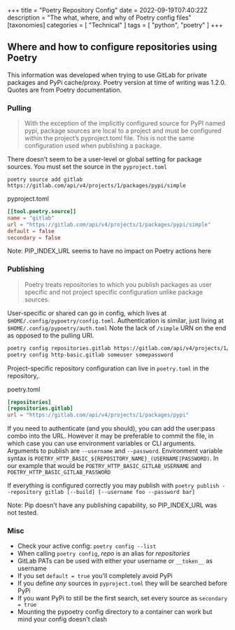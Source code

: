 +++
title = "Poetry Repository Config"
date = 2022-09-19T07:40:22Z
description = "The what, where, and why of Poetry config files"
[taxonomies]
categories = [ "Technical" ]
tags = [ "python", "poetry" ]
+++

## Where and how to configure repositories using Poetry

This information was developed when trying to use GitLab for private packages and PyPi cache/proxy. Poetry version at time of writing was 1.2.0. Quotes are from Poetry documentation.

### Pulling

> With the exception of the implicitly configured source for PyPI named pypi, package sources are local to a project and must be configured within the project’s pyproject.toml file. This is not the same configuration used when publishing a package.

There doesn't seem to be a user-level or global setting for package sources. You must set the source in the `pyproject.toml`

`poetry source add gitlab https://gitlab.com/api/v4/projects/1/packages/pypi/simple`

pyproject.toml

```TOML
[[tool.poetry.source]]
name = "gitlab"
url = "https://gitlab.com/api/v4/projects/1/packages/pypi/simple"
default = false
secondary = false
```

Note: PIP_INDEX_URL seems to have no impact on Poetry actions here

### Publishing

> Poetry treats repositories to which you publish packages as user specific and not project specific configuration unlike package sources.

User-specific or shared can go in config, which lives at `$HOME/.config/pypoetry/config.toml`.
Authentication is similar, just living at `$HOME/.config/pypoetry/auth.toml`
Note the lack of `/simple` URN on the end as opposed to the pulling URI.

```bash
poetry config repositories.gitlab https://gitlab.com/api/v4/projects/1/packages/pypi
poetry config http-basic.gitlab someuser somepassword
```

Project-specific repository configuration can live in `poetry.toml` in the repository,.

poetry.toml

```TOML
[repositories]
[repositories.gitlab]
url = "https://gitlab.com/api/v4/projects/1/packages/pypi"
```

If you need to authenticate (and you should), you can add the user:pass combo into the URL.
However it may be preferable to commit the file, in which case you can use environment variables or CLI arguments.
Arguments to publish are `--username` and `--password`.
Environment variable syntax is `POETRY_HTTP_BASIC_${REPOSITORY_NAME}_(USERNAME|PASSWORD)`.
In our example that would be `POETRY_HTTP_BASIC_GITLAB_USERNAME` and `POETRY_HTTP_BASIC_GITLAB_PASSWORD`

If everything is configured correctly you may publish with `poetry publish --repository gitlab [--build] [--username foo --password bar]`

Note: Pip doesn't have any publishing capability, so PIP_INDEX_URL was not tested.

### Misc

- Check your active config: `poetry config --list`
- When calling `poetry config`, _repo_ is an alias for _repositories_
- GitLab PATs can be used with either your username or `__token__` as username
- If you set `default = true` you'll completely avoid PyPi
- If you define _any_ sources in `pyproject.toml` they will be searched before PyPi
- If you want PyPi to still be the first search, set every source as `secondary = true`
- Mounting the pypoetry config directory to a container can work but mind your config doesn't clash
